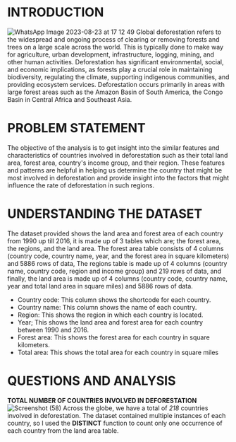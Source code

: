 # INTRODUCTION
![WhatsApp Image 2023-08-23 at 17 12 49](https://github.com/Yomeh/Global_Deforestation/assets/140501792/7885b613-9236-4037-9fc4-0d150849bcd8)
Global deforestation refers to the widespread and ongoing process of clearing or removing forests and trees on a large scale across the world. This is typically done to make way for agriculture, urban development, infrastructure, logging, mining, and other human activities. Deforestation has significant environmental, social, and economic implications, as forests play a crucial role in maintaining biodiversity, regulating the climate, supporting indigenous communities, and providing ecosystem services. Deforestation occurs primarily in areas with large forest areas such as the Amazon Basin of South America, the Congo Basin in Central Africa and Southeast Asia.

# PROBLEM STATEMENT
The objective of the analysis is to get insight into the similar features and characteristics of countries involved in deforestation such as their total land area, forest area, country's income group, and their region. These features and patterns are helpful in helping us determine the country that might be most involved in deforestation and provide insight into the factors that might influence the rate of deforestation in such regions.

# UNDERSTANDING THE DATASET
The dataset provided shows the land area and forest area of each country from 1990 up till 2016, it is made up of 3 tables which are; the forest area, the regions, and the land area. The forest area table consists of 4 columns (country code, country name, year, and the forest area in square kilometers) and 5886 rows of data, The regions table is made up of 4 columns (country name, country code, region and income group) and 219 rows of data, and finally, the land area is made up of 4 columns (country code, country name, year and total land area in square miles) and 5886 rows of data.
- Country code: This column shows the shortcode for each country.
- Country name: This column shows the name of each country.
- Region: This shows the region in which each country is located.
- Year; This shows the land area and forest area for each country between 1990 and 2016.
- Forest area: This shows the forest area for each country in square kilometers.
- Total area: This shows the total area for each country in square miles

# QUESTIONS AND ANALYSIS

**TOTAL NUMBER OF COUNTRIES INVOLVED IN DEFORESTATION**
![Screenshot (58)](https://github.com/Yomeh/Global_Deforestation/assets/140501792/761a45b2-7f2a-43d7-b631-b39454804e97)
Across the globe, we have a total of *218* countries involved in deforestation. The dataset contained multiple instances of each country, so I used the **DISTINCT** function to count only one occurrence of each country from the land area table.
